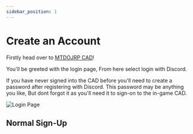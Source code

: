```yaml
---
sidebar_position: 1
---
```


# Create an Account

Firstly head over to [MTDOJRP CAD](https://cad.mtdojrp.org/auth/login)!

You'll be greeted with the login page, From here select login with Discord.

If you have never signed into the CAD before you'll need to create a password after registering with Discord.
This password may be anything you like, But dont forgot it as you'll need it to sign-on to the in-game CAD.

![Login Page](/img/login-page.png)

## Normal Sign-Up



